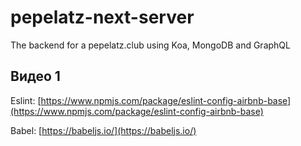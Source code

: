 # pepelatz-next-server

The backend for a pepelatz.club using Koa, MongoDB and GraphQL

## Видео 1

Eslint: [https://www.npmjs.com/package/eslint-config-airbnb-base](https://www.npmjs.com/package/eslint-config-airbnb-base)

Babel: [https://babeljs.io/](https://babeljs.io/)
